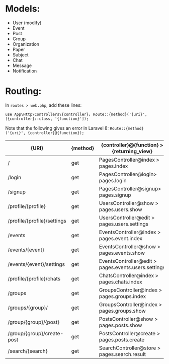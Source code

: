 # Models:

-   User (modify)
-   Event
-   Post
-   Group
-   Organization
-   Paper
-   Subject
-   Chat
-   Message
-   Notification

# Routing:

In `routes > web.php`, add these lines:

`use App\Http\Controllers\{controller};
 Route::{method}('{uri}', [{controller}::class, '{function}']);`

Note that the following gives an error in Laravel 8:
`Route::{method}('{uri}', {controller}@{function});`

| {URI}                       | {method} | {controller}@{function} > {returning_view}          |
| --------------------------- | -------- | --------------------------------------------------- |
| /                           | get      | PagesController@index > pages.index                 |
| /login                      | get      | PagesController@login> pages.login                  |
| /signup                     | get      | PagesController@signup> pages.signup                |
| /profile/{profile}          | get      | UsersController@show > pages.users.show             |
| /profile/{profile}/settings | get      | UsersController@edit > pages.users.settings         |
| /events                     | get      | EventsController@index > pages.event.index          |
| /events/{event}             | get      | EventsController@show > pages.events.show           |
| /events/{event}/settings    | get      | EventsController@edit > pages.events.users.settings |
| /profile/{profile}/chats    | get      | ChatsController@index > pages.chats.index           |
| /groups                     | get      | GroupsController@index > pages.groups.index         |
| /groups/{group}/            | get      | GroupsController@index > pages.groups.show          |
| /group/{group}/{post}       | get      | PostsController@show > pages.posts.show             |
| /group/{group}/create-post  | get      | PostsController@create > pages.posts.create         |
| /search/{search}            | get      | SearchController@store > pages.search.result        |
